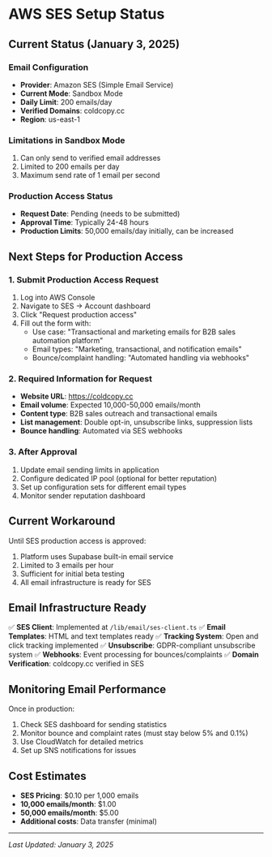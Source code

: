 # AWS SES Setup Status

## Current Status (January 3, 2025)

### Email Configuration
- **Provider**: Amazon SES (Simple Email Service)
- **Current Mode**: Sandbox Mode
- **Daily Limit**: 200 emails/day
- **Verified Domains**: coldcopy.cc
- **Region**: us-east-1

### Limitations in Sandbox Mode
1. Can only send to verified email addresses
2. Limited to 200 emails per day
3. Maximum send rate of 1 email per second

### Production Access Status
- **Request Date**: Pending (needs to be submitted)
- **Approval Time**: Typically 24-48 hours
- **Production Limits**: 50,000 emails/day initially, can be increased

## Next Steps for Production Access

### 1. Submit Production Access Request
1. Log into AWS Console
2. Navigate to SES → Account dashboard
3. Click "Request production access"
4. Fill out the form with:
   - Use case: "Transactional and marketing emails for B2B sales automation platform"
   - Email types: "Marketing, transactional, and notification emails"
   - Bounce/complaint handling: "Automated handling via webhooks"

### 2. Required Information for Request
- **Website URL**: https://coldcopy.cc
- **Email volume**: Expected 10,000-50,000 emails/month
- **Content type**: B2B sales outreach and transactional emails
- **List management**: Double opt-in, unsubscribe links, suppression lists
- **Bounce handling**: Automated via SES webhooks

### 3. After Approval
1. Update email sending limits in application
2. Configure dedicated IP pool (optional for better reputation)
3. Set up configuration sets for different email types
4. Monitor sender reputation dashboard

## Current Workaround

Until SES production access is approved:
1. Platform uses Supabase built-in email service
2. Limited to 3 emails per hour
3. Sufficient for initial beta testing
4. All email infrastructure is ready for SES

## Email Infrastructure Ready

✅ **SES Client**: Implemented at `/lib/email/ses-client.ts`
✅ **Email Templates**: HTML and text templates ready
✅ **Tracking System**: Open and click tracking implemented
✅ **Unsubscribe**: GDPR-compliant unsubscribe system
✅ **Webhooks**: Event processing for bounces/complaints
✅ **Domain Verification**: coldcopy.cc verified in SES

## Monitoring Email Performance

Once in production:
1. Check SES dashboard for sending statistics
2. Monitor bounce and complaint rates (must stay below 5% and 0.1%)
3. Use CloudWatch for detailed metrics
4. Set up SNS notifications for issues

## Cost Estimates

- **SES Pricing**: $0.10 per 1,000 emails
- **10,000 emails/month**: $1.00
- **50,000 emails/month**: $5.00
- **Additional costs**: Data transfer (minimal)

---

*Last Updated: January 3, 2025*